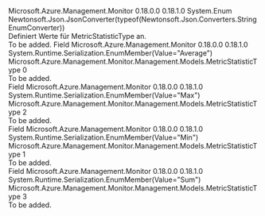 <Type Name="MetricStatisticType" FullName="Microsoft.Azure.Management.Monitor.Management.Models.MetricStatisticType">
  <TypeSignature Language="C#" Value="public enum MetricStatisticType" />
  <TypeSignature Language="ILAsm" Value=".class public auto ansi sealed MetricStatisticType extends System.Enum" />
  <TypeSignature Language="DocId" Value="T:Microsoft.Azure.Management.Monitor.Management.Models.MetricStatisticType" />
  <TypeSignature Language="VB.NET" Value="Public Enum MetricStatisticType" />
  <TypeSignature Language="F#" Value="type MetricStatisticType = " />
  <AssemblyInfo>
    <AssemblyName>Microsoft.Azure.Management.Monitor</AssemblyName>
    <AssemblyVersion>0.18.0.0</AssemblyVersion>
    <AssemblyVersion>0.18.1.0</AssemblyVersion>
  </AssemblyInfo>
  <Base>
    <BaseTypeName>System.Enum</BaseTypeName>
  </Base>
  <Attributes>
    <Attribute>
      <AttributeName>Newtonsoft.Json.JsonConverter(typeof(Newtonsoft.Json.Converters.StringEnumConverter))</AttributeName>
    </Attribute>
  </Attributes>
  <Docs>
    <summary>
            Definiert Werte für MetricStatisticType an.
            </summary>
    <remarks>To be added.</remarks>
  </Docs>
  <Members>
    <Member MemberName="Average">
      <MemberSignature Language="C#" Value="Average" />
      <MemberSignature Language="ILAsm" Value=".field public static literal valuetype Microsoft.Azure.Management.Monitor.Management.Models.MetricStatisticType Average = int32(0)" />
      <MemberSignature Language="DocId" Value="F:Microsoft.Azure.Management.Monitor.Management.Models.MetricStatisticType.Average" />
      <MemberSignature Language="VB.NET" Value="Average" />
      <MemberSignature Language="F#" Value="Average = 0" Usage="Microsoft.Azure.Management.Monitor.Management.Models.MetricStatisticType.Average" />
      <MemberType>Field</MemberType>
      <AssemblyInfo>
        <AssemblyName>Microsoft.Azure.Management.Monitor</AssemblyName>
        <AssemblyVersion>0.18.0.0</AssemblyVersion>
        <AssemblyVersion>0.18.1.0</AssemblyVersion>
      </AssemblyInfo>
      <Attributes>
        <Attribute>
          <AttributeName>System.Runtime.Serialization.EnumMember(Value="Average")</AttributeName>
        </Attribute>
      </Attributes>
      <ReturnValue>
        <ReturnType>Microsoft.Azure.Management.Monitor.Management.Models.MetricStatisticType</ReturnType>
      </ReturnValue>
      <MemberValue>0</MemberValue>
      <Docs>
        <summary>To be added.</summary>
      </Docs>
    </Member>
    <Member MemberName="Max">
      <MemberSignature Language="C#" Value="Max" />
      <MemberSignature Language="ILAsm" Value=".field public static literal valuetype Microsoft.Azure.Management.Monitor.Management.Models.MetricStatisticType Max = int32(2)" />
      <MemberSignature Language="DocId" Value="F:Microsoft.Azure.Management.Monitor.Management.Models.MetricStatisticType.Max" />
      <MemberSignature Language="VB.NET" Value="Max" />
      <MemberSignature Language="F#" Value="Max = 2" Usage="Microsoft.Azure.Management.Monitor.Management.Models.MetricStatisticType.Max" />
      <MemberType>Field</MemberType>
      <AssemblyInfo>
        <AssemblyName>Microsoft.Azure.Management.Monitor</AssemblyName>
        <AssemblyVersion>0.18.0.0</AssemblyVersion>
        <AssemblyVersion>0.18.1.0</AssemblyVersion>
      </AssemblyInfo>
      <Attributes>
        <Attribute>
          <AttributeName>System.Runtime.Serialization.EnumMember(Value="Max")</AttributeName>
        </Attribute>
      </Attributes>
      <ReturnValue>
        <ReturnType>Microsoft.Azure.Management.Monitor.Management.Models.MetricStatisticType</ReturnType>
      </ReturnValue>
      <MemberValue>2</MemberValue>
      <Docs>
        <summary>To be added.</summary>
      </Docs>
    </Member>
    <Member MemberName="Min">
      <MemberSignature Language="C#" Value="Min" />
      <MemberSignature Language="ILAsm" Value=".field public static literal valuetype Microsoft.Azure.Management.Monitor.Management.Models.MetricStatisticType Min = int32(1)" />
      <MemberSignature Language="DocId" Value="F:Microsoft.Azure.Management.Monitor.Management.Models.MetricStatisticType.Min" />
      <MemberSignature Language="VB.NET" Value="Min" />
      <MemberSignature Language="F#" Value="Min = 1" Usage="Microsoft.Azure.Management.Monitor.Management.Models.MetricStatisticType.Min" />
      <MemberType>Field</MemberType>
      <AssemblyInfo>
        <AssemblyName>Microsoft.Azure.Management.Monitor</AssemblyName>
        <AssemblyVersion>0.18.0.0</AssemblyVersion>
        <AssemblyVersion>0.18.1.0</AssemblyVersion>
      </AssemblyInfo>
      <Attributes>
        <Attribute>
          <AttributeName>System.Runtime.Serialization.EnumMember(Value="Min")</AttributeName>
        </Attribute>
      </Attributes>
      <ReturnValue>
        <ReturnType>Microsoft.Azure.Management.Monitor.Management.Models.MetricStatisticType</ReturnType>
      </ReturnValue>
      <MemberValue>1</MemberValue>
      <Docs>
        <summary>To be added.</summary>
      </Docs>
    </Member>
    <Member MemberName="Sum">
      <MemberSignature Language="C#" Value="Sum" />
      <MemberSignature Language="ILAsm" Value=".field public static literal valuetype Microsoft.Azure.Management.Monitor.Management.Models.MetricStatisticType Sum = int32(3)" />
      <MemberSignature Language="DocId" Value="F:Microsoft.Azure.Management.Monitor.Management.Models.MetricStatisticType.Sum" />
      <MemberSignature Language="VB.NET" Value="Sum" />
      <MemberSignature Language="F#" Value="Sum = 3" Usage="Microsoft.Azure.Management.Monitor.Management.Models.MetricStatisticType.Sum" />
      <MemberType>Field</MemberType>
      <AssemblyInfo>
        <AssemblyName>Microsoft.Azure.Management.Monitor</AssemblyName>
        <AssemblyVersion>0.18.0.0</AssemblyVersion>
        <AssemblyVersion>0.18.1.0</AssemblyVersion>
      </AssemblyInfo>
      <Attributes>
        <Attribute>
          <AttributeName>System.Runtime.Serialization.EnumMember(Value="Sum")</AttributeName>
        </Attribute>
      </Attributes>
      <ReturnValue>
        <ReturnType>Microsoft.Azure.Management.Monitor.Management.Models.MetricStatisticType</ReturnType>
      </ReturnValue>
      <MemberValue>3</MemberValue>
      <Docs>
        <summary>To be added.</summary>
      </Docs>
    </Member>
  </Members>
</Type>